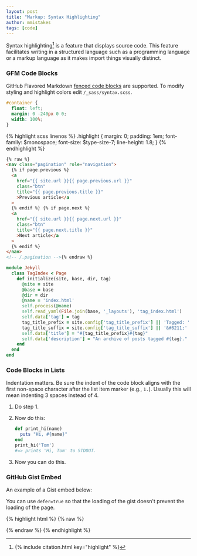 ```yaml
---
layout: post
title: "Markup: Syntax Highlighting"
author: mmistakes
tags: [code]
---
```


Syntax highlighting[^1] is a feature that displays source code.
This feature facilitates writing in a structured language such as a programming language or a markup language as it makes import things visually distinct.

### GFM Code Blocks

GitHub Flavored Markdown [fenced code blocks](https://help.github.com/articles/creating-and-highlighting-code-blocks/) are supported. To modify styling and highlight colors edit `/_sass/syntax.scss`.

```css
#container {
  float: left;
  margin: 0 -240px 0 0;
  width: 100%;
}
```

{% highlight scss linenos %}
.highlight {
margin: 0;
padding: 1em;
font-family: $monospace;
font-size: $type-size-7;
line-height: 1.8;
}
{% endhighlight %}

```html
{% raw %}
<nav class="pagination" role="navigation">
  {% if page.previous %}
  <a
    href="{{ site.url }}{{ page.previous.url }}"
    class="btn"
    title="{{ page.previous.title }}"
    >Previous article</a
  >
  {% endif %} {% if page.next %}
  <a
    href="{{ site.url }}{{ page.next.url }}"
    class="btn"
    title="{{ page.next.title }}"
    >Next article</a
  >
  {% endif %}
</nav>
<!-- /.pagination -->{% endraw %}
```

```ruby
module Jekyll
  class TagIndex < Page
    def initialize(site, base, dir, tag)
      @site = site
      @base = base
      @dir = dir
      @name = 'index.html'
      self.process(@name)
      self.read_yaml(File.join(base, '_layouts'), 'tag_index.html')
      self.data['tag'] = tag
      tag_title_prefix = site.config['tag_title_prefix'] || 'Tagged: '
      tag_title_suffix = site.config['tag_title_suffix'] || '&#8211;'
      self.data['title'] = "#{tag_title_prefix}#{tag}"
      self.data['description'] = "An archive of posts tagged #{tag}."
    end
  end
end
```

### Code Blocks in Lists

Indentation matters. Be sure the indent of the code block aligns with the first non-space character after the list item marker (e.g., `1.`). Usually this will mean indenting 3 spaces instead of 4.

1. Do step 1.
2. Now do this:

   ```ruby
   def print_hi(name)
     puts "Hi, #{name}"
   end
   print_hi('Tom')
   #=> prints 'Hi, Tom' to STDOUT.
   ```

3. Now you can do this.

### GitHub Gist Embed

An example of a Gist embed below:

<script defer=true src="https://gist.github.com/sylhare/dad7ed1ef3d13614c77c4ebadf8a11c3.js"></script>

You can use `defer=true` so that the loading of the gist doesn't prevent the loading of the page.

{% highlight html %}
{% raw %}

   <script defer=true 
           src="https://gist.github.com/sylhare/dad7ed1ef3d13614c77c4ebadf8a11c3.js">
   </script>

{% endraw %}
{% endhighlight %}

[^1]: {% include citation.html key="highlight" %}
